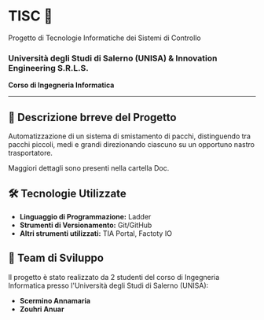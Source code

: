 # TISC 🤖
Progetto di Tecnologie Informatiche dei Sistemi di Controllo

### Università degli Studi di Salerno (UNISA) & Innovation Engineering S.R.L.S.  
**Corso di Ingegneria Informatica**  


---

## 🚀 Descrizione brreve del Progetto  
Automatizzazione di un sistema di smistamento di pacchi, distinguendo tra pacchi piccoli, medi e grandi direzionando ciascuno su un opportuno nastro trasportatore.

Maggiori dettagli sono presenti nella cartella Doc.


## 🛠️ Tecnologie Utilizzate  
- **Linguaggio di Programmazione:** Ladder
- **Strumenti di Versionamento:** Git/GitHub 
- **Altri strumenti utilizzati:** TIA Portal, Factoty IO


## 👥 Team di Sviluppo  
Il progetto è stato realizzato da 2 studenti del corso di Ingegneria Informatica presso l'Università degli Studi di Salerno (UNISA): 

- **Scermino Annamaria** 
- **Zouhri Anuar**



